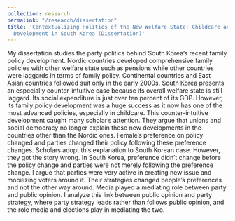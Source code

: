 ```yaml
---
collection: research
permalink: "/research/dissertation"
title: 'Contextualizing Politics of the New Welfare State: Childcare and Basic Pension
  Development in South Korea (Dissertation)'
---
```


My dissertation studies the party politics behind South Korea’s recent family policy development. Nordic countries developed comprehensive family policies with other welfare state such as pensions while other countries were laggards in terms of family policy. Continental countries and East Asian countries followed suit only in the early 2000s. South Korea presents an especially counter-intuitive case because its overall welfare state is still laggard. Its social expenditure is just over ten percent of its GDP. However, its family policy development was a huge success as it now has one of the most advanced policies, especially in childcare. This counter-intuitive development caught many scholar’s attention. They argue that unions and social democracy no longer explain these new developments in the countries other than the Nordic ones. Female’s preference on policy changed and parties changed their policy following these preference changes. Scholars adopt this explanation to South Korean case. However, they got the story wrong. In South Korea, preference didn’t change before the policy change and parties were not merely following the preference change. I argue that parties were very active in creating new issue and mobilizing voters around it. Their strategies changed people’s preferences and not the other way around. Media played a mediating role between party and public opinion. I analyze this link between public opinion and party strategy, where party strategy leads rather than follows public opinion, and the role media and elections play in mediating the two.
